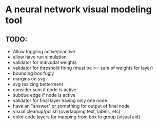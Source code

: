 # A neural network visual modeling tool

## TODO:
* Allow toggling active/inactive
* allow have run simulation
* validator for indivudal weights
* validator for threshold firing (must be >= sum of weights for layer)
* bounding box fugly
* margins on svg
* svg resizing betterment
* consider sum if node is active
* subdue edge if node is active
* validator for final layer having only one node
* have an "answer" or something for output of final node
* visual cleanup/polish (overlapping text, labels, etc)
* color code layers for mapping from box to group (visual aid)
